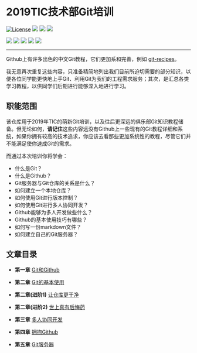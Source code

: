# 2019TIC技术部Git培训
[![License](https://img.shields.io/github/license/mashape/apistatus.svg?maxAge=2592000)](https://github.com/WhiteRobe/TIC2019GitTrain/blob/master/LICENSE)
![](https://img.shields.io/github/repo-size/WhiteRobe/TIC2019GitTrain.svg)
![](https://img.shields.io/github/last-commit/WhiteRobe/TIC2019GitTrain.svg)
![](https://img.shields.io/github/forks/WhiteRobe/TIC2019GitTrain.svg?style=social)

[![](https://img.shields.io/badge/Markdown-github-blue.svg)](https://help.github.com/en/articles/about-writing-and-formatting-on-github)
![](https://img.shields.io/badge/Windows-7|10-blue.svg)
![](https://img.shields.io/badge/Java-1.8+-blue.svg)
![](https://img.shields.io/badge/Python-2.7|3.6-blue.svg)
![](https://img.shields.io/badge/javascript-ES6-blue.svg)

---

Github上有许多出色的中文Git教程，它们更加系和完善，例如 [git-recipes](https://github.com/geeeeeeeeek/git-recipes)。
 
我无意再次重复这些内容，只准备精简地列出我们目前所迫切需要的部分知识，以便各位同学能更快地上手Git、利用Git为我们的工程需求服务；其次，是汇总各类学习教程，以供同学们后期进行能够深入地进行学习。

## 职能范围

该仓库用于2019年TIC的萌新Git培训，以及往后更深远的俱乐部Git知识教程储备。但无论如何，**请记住**这些内容远没有Github上一些现有的Git教程详细和系统，如果你拥有较高的技术追求，你应该去看那些更加系统性的教程，尽管它们并不能满足使你速成Git的需求。

而通过本次培训你将学会：

- 什么是Git？
- 什么是Github？
- Git服务器与Git仓库的关系是什么？
- 如何建立一个本地仓库？
- 如何使用Git进行版本控制？
- 如何使用Git进行多人协同开发？
- Github能够为多人开发做些什么？
- Github的基本使用技巧有哪些？
- 如何写一份markdown文件？
- 如何建立自己的Git服务器？


## 文章目录

- **第一章** [Git和Github](https://github.com/WhiteRobe/TIC2019GitTrain/blob/master/articles/git_and_github.md)

- **第二章** [Git的基本使用](https://github.com/WhiteRobe/TIC2019GitTrain/blob/master/articles/how_to_use_git.md)

- **第二章(进阶1)** [让仓库更干净](https://github.com/WhiteRobe/TIC2019GitTrain/blob/master/articles/how_to_write_gitignore.md)

- **第二章(进阶2)** [世上真有后悔药](https://github.com/WhiteRobe/TIC2019GitTrain/blob/master/articles/reset_history.md)

- **第三章** [多人协同开发](https://github.com/WhiteRobe/TIC2019GitTrain/blob/master/articles/cooperation_with_git.md)

- **第四章** [拥抱Github](https://github.com/WhiteRobe/TIC2019GitTrain/blob/master/articles/welcome_to_github.md)

- **第五章** [Git服务器](https://github.com/WhiteRobe/TIC2019GitTrain/blob/master/articles/git_server.md)